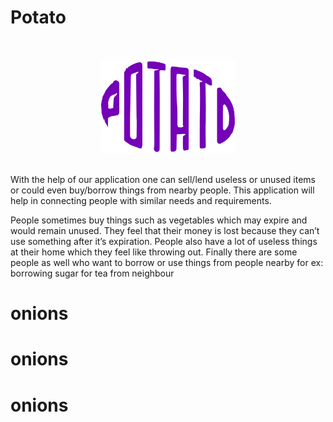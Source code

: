 # Potato
<br>
<p align="center"><img src="https://github.com/lio2011/Potato/blob/main/app/assets/logoDark.png" height=150px></p>
<br>
With the help of our application one can sell/lend useless or unused items or could even buy/borrow things from nearby people. This application will help in connecting people with similar needs and requirements.


People sometimes buy things such as vegetables which may expire and would remain unused. They feel that their money is lost because they can’t use something after it’s expiration. People also have a lot of useless things at their home which they feel like throwing out. Finally there are some people as well who want to borrow or use things from people nearby for ex: borrowing sugar for tea from neighbour
# onions
# onions
# onions
